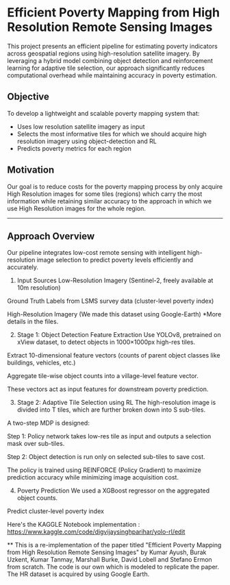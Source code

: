 # Efficient Poverty Mapping from High Resolution Remote Sensing Images

This project presents an efficient pipeline for estimating poverty indicators across geospatial regions using high-resolution satellite imagery. By leveraging a hybrid model combining object detection and reinforcement learning for adaptive tile selection, our approach significantly reduces computational overhead while maintaining accuracy in poverty estimation.

## Objective

To develop a lightweight and scalable poverty mapping system that:
- Uses low resolution satellite imagery as input
- Selects the most informative tiles for which we should acquire high resolution imagery using object-detection and RL
- Predicts poverty metrics for each region

## Motivation

Our goal is to reduce costs for the poverty mapping process by only acquire High Resolution images for some tiles (regions) which carry the most information while retaining similar accuracy to the approach in which we use High Resolution images for the whole region.

---

## Approach Overview

Our pipeline integrates low-cost remote sensing with intelligent high-resolution image selection to predict poverty levels efficiently and accurately.

1. Input Sources
Low-Resolution Imagery (Sentinel-2, freely available at 10m resolution)

Ground Truth Labels from LSMS survey data (cluster-level poverty index)

High-Resolution Imagery (We made this dataset using Google-Earth) *More details in the files.

2. Stage 1: Object Detection Feature Extraction
Use YOLOv8, pretrained on xView dataset, to detect objects in 1000×1000px high-res tiles.

Extract 10-dimensional feature vectors (counts of parent object classes like buildings, vehicles, etc.)

Aggregate tile-wise object counts into a village-level feature vector.

These vectors act as input features for downstream poverty prediction.

3. Stage 2: Adaptive Tile Selection using RL
The high-resolution image is divided into T tiles, which are further broken down into S sub-tiles.

A two-step MDP is designed:

Step 1: Policy network takes low-res tile as input and outputs a selection mask over sub-tiles.

Step 2: Object detection is run only on selected sub-tiles to save cost.

The policy is trained using REINFORCE (Policy Gradient) to maximize prediction accuracy while minimizing image acquisition cost.

4. Poverty Prediction
We used a XGBoost regressor on the aggregated object counts.

Predict cluster-level poverty index 

Here's the KAGGLE Notebook implementation : https://www.kaggle.com/code/digvijaysinghparihar/yolo-rl/edit

** This is a re-implementation of the paper titled "Efficient Poverty Mapping from High Resolution Remote Sensing Images" by Kumar Ayush, Burak Uzkent, Kumar Tanmay, Marshall Burke, David Lobell and Stefano Ermon from scratch. The code is our own which is modeled to replicate the paper. The HR dataset is acquired by using Google Earth. 
